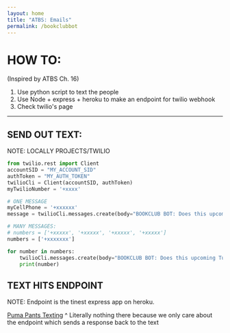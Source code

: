 ```yaml
---
layout: home
title: "ATBS: Emails"
permalink: /bookclubbot
---
```


# HOW TO:
(Inspired by ATBS Ch. 16)

1. Use python script to text the people
2. Use Node + express + heroku to make an endpoint for twilio webhook
3. Check twilio's page

---

## SEND OUT TEXT:

NOTE: LOCALLY PROJECTS/TWILIO

```python
from twilio.rest import Client
accountSID = "MY_ACCOUNT_SID"
authToken = "MY_AUTH_TOKEN"
twilioCli = Client(accountSID, authToken)
myTwilioNumber = '+xxxx'

# ONE MESSAGE
myCellPhone = '+xxxxxx'
message = twilioCli.messages.create(body="BOOKCLUB BOT: Does this upcoming Tuesday at 1PST/4EST work for you? Simply reply 'yes' or 'no'!", from_=myTwilioNumber, to=myCellPhone)

# MANY MESSAGES:
# numbers = ['+xxxxx', '+xxxxx', '+xxxxx', '+xxxxx']
numbers = ['+xxxxxxx']

for number in numbers:
    twilioCli.messages.create(body="BOOKCLUB BOT: Does this upcoming Tuesday at 1PST/4EST work for you? Simply reply 'yes' or 'no'!", from_=myTwilioNumber, to=number)
    print(number)
```

## TEXT HITS ENDPOINT

NOTE: Endpoint is the tinest express app on heroku.

[Puma Pants Texting](https://pumapantstexting.herokuapp.com/)
^ Literally nothing there because we only care about the endpoint which sends a response back to the text




